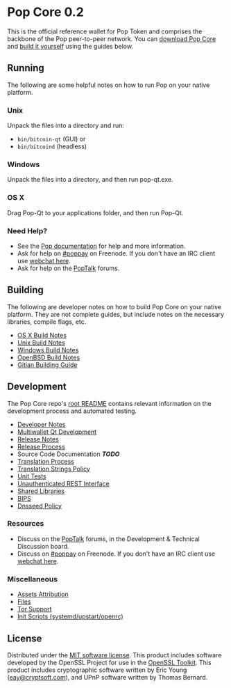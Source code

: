 Pop Core 0.2
=====================

This is the official reference wallet for Pop Token and comprises the backbone of the Pop peer-to-peer network. You can [download Pop Core](https://github.com/PopChain) and [build it yourself](#building) using the guides below.

Running
---------------------
The following are some helpful notes on how to run Pop on your native platform.

### Unix

Unpack the files into a directory and run:

- `bin/bitcoin-qt` (GUI) or
- `bin/bitcoind` (headless)

### Windows

Unpack the files into a directory, and then run pop-qt.exe.

### OS X

Drag Pop-Qt to your applications folder, and then run Pop-Qt.

### Need Help?

* See the [Pop documentation](https://poppay.atlassian.net/wiki/display/DOC)
for help and more information.
* Ask for help on [#poppay](http://webchat.freenode.net?channels=poppay) on Freenode. If you don't have an IRC client use [webchat here](http://webchat.freenode.net?channels=poppay).
* Ask for help on the [PopTalk](https://poptalk.org/) forums.

Building
---------------------
The following are developer notes on how to build Pop Core on your native platform. They are not complete guides, but include notes on the necessary libraries, compile flags, etc.

- [OS X Build Notes](build-osx.md)
- [Unix Build Notes](build-unix.md)
- [Windows Build Notes](build-windows.md)
- [OpenBSD Build Notes](build-openbsd.md)
- [Gitian Building Guide](gitian-building.md)

Development
---------------------
The Pop Core repo's [root README](/README.md) contains relevant information on the development process and automated testing.

- [Developer Notes](developer-notes.md)
- [Multiwallet Qt Development](multiwallet-qt.md)
- [Release Notes](release-notes.md)
- [Release Process](release-process.md)
- Source Code Documentation ***TODO***
- [Translation Process](translation_process.md)
- [Translation Strings Policy](translation_strings_policy.md)
- [Unit Tests](unit-tests.md)
- [Unauthenticated REST Interface](REST-interface.md)
- [Shared Libraries](shared-libraries.md)
- [BIPS](bips.md)
- [Dnsseed Policy](dnsseed-policy.md)

### Resources
* Discuss on the [PopTalk](https://poptalk.org/) forums, in the Development & Technical Discussion board.
* Discuss on [#poppay](http://webchat.freenode.net/?channels=poppay) on Freenode. If you don't have an IRC client use [webchat here](http://webchat.freenode.net/?channels=poppay).

### Miscellaneous
- [Assets Attribution](assets-attribution.md)
- [Files](files.md)
- [Tor Support](tor.md)
- [Init Scripts (systemd/upstart/openrc)](init.md)

License
---------------------
Distributed under the [MIT software license](http://www.opensource.org/licenses/mit-license.php).
This product includes software developed by the OpenSSL Project for use in the [OpenSSL Toolkit](https://www.openssl.org/). This product includes
cryptographic software written by Eric Young ([eay@cryptsoft.com](mailto:eay@cryptsoft.com)), and UPnP software written by Thomas Bernard.
